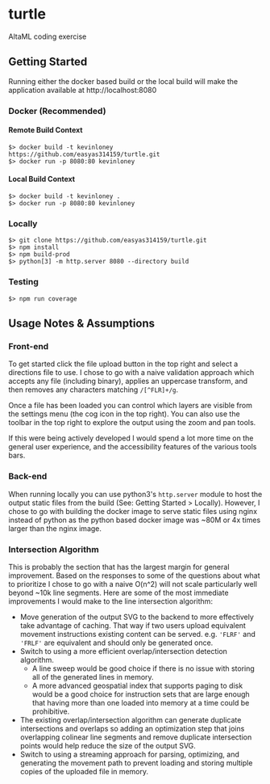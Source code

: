 # turtle
AltaML coding exercise

## Getting Started

Running either the docker based build or the local build will make the application available at http://localhost:8080

### Docker (Recommended)

#### Remote Build Context
```shell
$> docker build -t kevinloney https://github.com/easyas314159/turtle.git
$> docker run -p 8080:80 kevinloney
```

#### Local Build Context
```shell
$> docker build -t kevinloney .
$> docker run -p 8080:80 kevinloney
```

### Locally
```shell
$> git clone https://github.com/easyas314159/turtle.git
$> npm install
$> npm build-prod
$> python[3] -m http.server 8080 --directory build
```

### Testing
```shell
$> npm run coverage
```

## Usage Notes & Assumptions

### Front-end

To get started click the file upload button in the top right and select a directions file to use. I chose to go with a naive validation approach which accepts any file (including binary), applies an uppercase transform, and then removes any characters matching `/[^FLR]+/g`.

Once a file has been loaded you can control which layers are visible from the settings menu (the cog icon in the top right). You can also use the toolbar in the top right to explore the output using the zoom and pan tools.

If this were being actively developed I would spend a lot more time on the general user experience, and the accessibility features of the various tools bars.

### Back-end

When running locally you can use python3's `http.server` module to host the output static files from the build (See: Getting Started > Locally). However, I chose to go with building the docker image to serve static files using nginx instead of python as the python based docker image was ~80M or 4x times larger than the nginx image.

### Intersection Algorithm

This is probably the section that has the largest margin for general improvement. Based on the responses to some of the questions about what to prioritize I chose to go with a naive O(n^2) will not scale particularly well beyond ~10k line segments. Here are some of the most immediate improvements I would make to the line intersection algorithm:

* Move generation of the output SVG to the backend to more effectively take advantage of caching. That way if two users upload equivalent movement instructions existing content can be served. e.g. `'FLRF'` and `'FRLF'` are equivalent and should only be generated once.
* Switch to using a more efficient overlap/intersection detection algorithm.
  * A line sweep would be good choice if there is no issue with storing all of the generated lines in memory.
  * A more advanced geospatial index that supports paging to disk would be a good choice for instruction sets that are large enough that having more than one loaded into memory at a time could be prohibitive.
* The existing overlap/intersection algorithm can generate duplicate intersections and overlaps so adding an optimization step that joins overlapping colinear line segments and remove duplicate intersection points would help reduce the size of the output SVG.
* Switch to using a streaming approach for parsing, optimizing, and generating the movement path to prevent loading and storing multiple copies of the uploaded file in memory.
